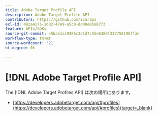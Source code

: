 ```yaml
---
title: Adobe Target Profile API
description: Adobe Target Profile API
contributors: https://github.com/icaraps
exl-id: 482a4175-1d02-47e9-a5c0-dd00e8560773
feature: APIs/SDKs
source-git-commit: e5bae1ac9485c3e1d7c55e6386f332755196ffab
workflow-type: tm+mt
source-wordcount: '21'
ht-degree: 0%

---
```


# [!DNL Adobe Target Profile API]

The [!DNL Adobe Target Profiles API] は次の場所にあります。

* [https://developers.adobetarget.com/api/#profiles](https://developers.adobetarget.com/api/#profiles){target=_blank}
